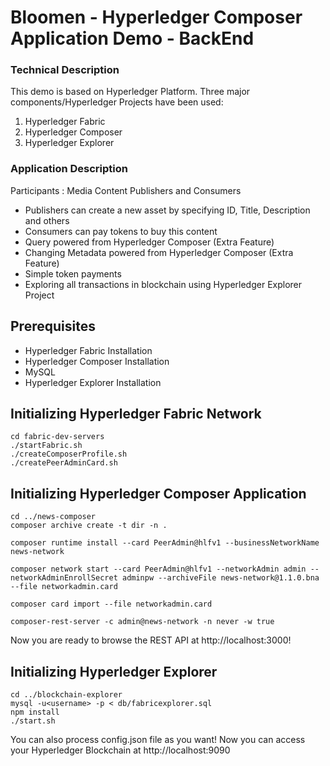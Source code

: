# Bloomen - Hyperledger Composer Application Demo - BackEnd


### Technical Description
This demo is based on Hyperledger Platform. Three major components/Hyperledger Projects have been used:
1) Hyperledger Fabric
2) Hyperledger Composer
3) Hyperledger Explorer

### Application Description
Participants : Media Content Publishers and Consumers
* Publishers can create a new asset by specifying ID, Title, Description and others
* Consumers can pay tokens to buy this content
* Query powered from Hyperledger Composer (Extra Feature)
* Changing Metadata powered from Hyperledger Composer (Extra Feature)
* Simple token payments
* Exploring all transactions in blockchain using Hyperledger Explorer Project 


## Prerequisites
* Hyperledger Fabric Installation
* Hyperledger Composer Installation
* MySQL
* Hyperledger Explorer Ιnstallation

## Initializing Hyperledger Fabric Network
```
cd fabric-dev-servers
./startFabric.sh
./createComposerProfile.sh
./createPeerAdminCard.sh
```

## Initializing Hyperledger Composer Application
```
cd ../news-composer
composer archive create -t dir -n .

composer runtime install --card PeerAdmin@hlfv1 --businessNetworkName news-network

composer network start --card PeerAdmin@hlfv1 --networkAdmin admin --networkAdminEnrollSecret adminpw --archiveFile news-network@1.1.0.bna --file networkadmin.card

composer card import --file networkadmin.card

composer-rest-server -c admin@news-network -n never -w true
```
Now you are ready to browse the REST API at http://localhost:3000!

## Initializing Hyperledger Explorer 
```
cd ../blockchain-explorer
mysql -u<username> -p < db/fabricexplorer.sql
npm install
./start.sh
```
You can also process config.json file as you want!
Now you can access your Hyperledger Blockchain at http://localhost:9090


